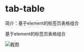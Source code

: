# tab-table

简介：基于element的标签页表格组合

基于element的标签页表格组合

![截图](https://img.alicdn.com/tfs/TB1IYWRXeuSBuNjy1XcXXcYjFXa-1902-906.png)
